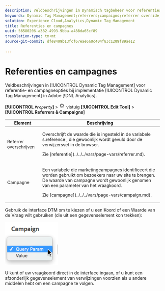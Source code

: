 ```yaml
---
description: Veldbeschrijvingen in Dynamisch tagbeheer voor referenties en campagneopties bij de implementatie van Dynamisch tagbeheer in Adobe Analytics.
keywords: Dynamic Tag Management;referrers;campaigns;referrer override;campaign variable;query param
solution: Experience Cloud,Analytics,Dynamic Tag Management
title: Referenties en campagnes
uuid: 56580206-a382-4993-9bba-a488da65cf89
translation-type: tm+mt
source-git-commit: dfe8409b13fcf67eae6a0c404f83c1209f89ae12

---
```



# Referenties en campagnes

Veldbeschrijvingen in [!UICONTROL Dynamic Tag Management] voor referentie- en campagneopties bij implementatie [!UICONTROL Dynamic Tag Management] in Adobe [!DNL Analytics].

**[!UICONTROL  *`Property`*]** > ![Pictogram](assets/settings_gear.png) vistuig **[!UICONTROL Edit Tool]** > **[!UICONTROL Referrers & Campaigns]**

<table id="table_09AE3BFF0F12442F9C19CD96451F93E4">
 <thead>
  <tr>
   <th colname="col1" class="entry"> Element </th>
   <th colname="col2" class="entry"> Beschrijving </th>
  </tr>
 </thead>
 <tbody>
  <tr>
   <td colname="col1"> Referrer overschrijven </td>
   <td colname="col2"> <p>Overschrijft de waarde die is ingesteld in de variabele <span class="varname"> s.reference</span> , die gewoonlijk wordt gevuld door de verwijzersset in de browser. </p> <p>Zie [referentie](../../../vars/page-vars/referrer.md). </p> </td>
  </tr>
  <tr>
   <td colname="col1"> Campagne </td>
   <td colname="col2"> <p>Een variabele die marketingcampagnes identificeert die worden gebruikt om bezoekers naar uw site te brengen. De waarde van campagne wordt gewoonlijk genomen van een parameter van het vraagkoord. </p> <p>Zie [campagne](../../../vars/page-vars/campaign.md). </p> </td>
  </tr>
 </tbody>
</table>

Gebruik de interface DTM om te kiezen of u een Koord of een Waarde van de Vraag wilt gebruiken (die uit een gegevenselement kon trekken):

![Query-parameter](assets/dtm-queryparam.png)

U kunt of uw vraagkoord direct in de interface ingaan, of u kunt een afzonderlijk gegevenselement van verwijzingen voorzien als u andere middelen hebt om een campagne te volgen.
